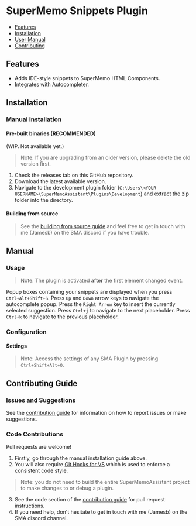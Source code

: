 # SuperMemo Snippets Plugin

- [Features](#features)
- [Installation](#installation)
- [User Manual](#manual)
- [Contributing](#contributing-guide)

## Features

- Adds IDE-style snippets to SuperMemo HTML Components.
- Integrates with Autocompleter.

## Installation

### Manual Installation

#### Pre-built binaries (**RECOMMENDED**)

(WIP. Not available yet.)

> Note: If you are upgrading from an older version, please delete the old version first.

1. Check the releases tab on this GitHub repository.
2. Download the latest available version.
3. Navigate to the development plugin folder (`C:\Users\<YOUR USERNAME>\SuperMemoAssistant\Plugins\Development`) and extract the zip folder into the directory.

#### Building from source

> See the [building from source guide](https://github.com/bjsi/docs/blob/master/SMA/plugins/BUILD_FROM_SOURCE.md) and feel free to get in touch with me (Jamesb) on the SMA discord if you have trouble.

## Manual

### Usage

> Note: The plugin is activated **after** the first element changed event.

Popup boxes containing your snippets are displayed when you press `Ctrl+Alt+Shift+S`.
Press `Up` and `Down` arrow keys to navigate the autocomplete popup.
Press the `Right Arrow` key to insert the currently selected suggestion.
Press `Ctrl+j` to navigate to the next placeholder.
Press `Ctrl+k` to navigate to the previous placeholder.

### Configuration

#### Settings

> Note: Access the settings of any SMA Plugin by pressing `Ctrl+Shift+Alt+O`.

## Contributing Guide

### Issues and Suggestions

See the [contribution guide](https://github.com/bjsi/docs/blob/master/SMA/plugins/CONTRIBUTING.md) for information on how to report issues or make suggestions.

### Code Contributions

Pull requests are welcome!

1. Firstly, go through the manual installation guide above.
2. You will also require [Git Hooks for VS](https://marketplace.visualstudio.com/items?itemName=AlexisIncogito.VisualStudio-Git-Hooks) which is used to enforce a consistent code style.
> Note: you do not need to build the entire SuperMemoAssistant project to make changes to or debug a plugin.
3. See the code section of the [contribution guide](https://github.com/bjsi/docs/blob/master/SMA/plugins/CONTRIBUTING.md) for pull request instructions.
4. If you need help, don't hesitate to get in touch with me (Jamesb) on the SMA discord channel.
